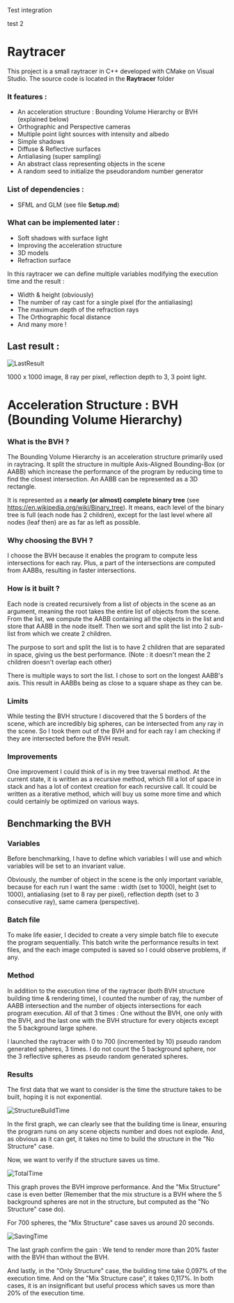 Test integration

test 2

# Raytracer

This project is a small raytracer in C++ developed with CMake on Visual Studio.
The source code is located in the **Raytracer** folder

### It features :

- An acceleration structure : Bounding Volume Hierarchy or BVH (explained below)
- Orthographic and Perspective cameras
- Multiple point light sources with intensity and albedo
- Simple shadows
- Diffuse & Reflective surfaces
- Antialiasing (super sampling)
- An abstract class representing objects in the scene
- A random seed to initialize the pseudorandom number generator

### List of dependencies : 

- SFML and GLM (see file **Setup.md**)

### What can be implemented later :

- Soft shadows with surface light
- Improving the acceleration structure
- 3D models
- Refraction surface

In this raytracer we can define multiple variables modifying the execution time and the result :

- Width & height (obviously)
- The number of ray cast for a single pixel (for the antialiasing)
- The maximum depth of the refraction rays
- The Orthographic focal distance
- And many more !



## Last result :

![LastResult](LastResult.png)

1000 x 1000 image, 8 ray per pixel, reflection depth to 3, 3 point light.

# Acceleration Structure : BVH (Bounding Volume Hierarchy)

### What is the BVH ?

The Bounding Volume Hierarchy is an acceleration structure primarily used in raytracing. It split the structure in multiple Axis-Aligned Bounding-Box (or AABB) which increase the performance of the program by reducing time to find the closest intersection. An AABB can be represented as a 3D rectangle.

It is represented as a **nearly (or almost) complete binary tree** (see https://en.wikipedia.org/wiki/Binary_tree). It means, each level of the binary tree is full (each node has 2 children), except for the last level where all nodes (leaf then) are as far as left as possible.

### Why choosing the BVH ?

I choose the BVH because it enables the program to compute less intersections for each ray. Plus, a part of the intersections are computed from AABBs, resulting in faster intersections.

### How is it built ?

Each node is created recursively from a list of objects in the scene as an argument, meaning the root takes the entire list of objects from the scene. From the list, we compute the AABB containing all the objects in the list and store that AABB in the node itself. Then we sort and split the list into 2 sub-list from which we create 2 children.

The purpose to sort and split the list is to have 2 children that are separated in space, giving us the best performance. (Note : it doesn't mean the 2 children doesn't overlap each other)

There is multiple ways to sort the list. I chose to sort on the longest AABB's axis. This result in AABBs being as close to a square shape as they can be.

### Limits

While testing the BVH structure I discovered that the 5 borders of the scene, which are incredibly big spheres, can be intersected from any ray in the scene. So I took them out of the BVH and for each ray I am checking if they are intersected before the BVH result.

### Improvements 

One improvement I could think of is in my tree traversal method. At the current state, it is written as a recursive method, which fill a lot of space in stack and has a lot of context creation for each recursive call. It could be written as a iterative method, which will buy us some more time and which could certainly be optimized on various ways.



## Benchmarking the BVH

### Variables

Before benchmarking, I have to define which variables I will use and which variables will be set to an invariant value.

Obviously, the number of object in the scene is the only important variable, because for each run I want the same : width (set to 1000), height (set to 1000), antialiasing (set to 8 ray per pixel), reflection depth (set to 3 consecutive ray), same camera (perspective).

### Batch file

To make life easier, I decided to create a very simple batch file to execute the program sequentially.
This batch write the performance results in text files, and the each image computed is saved so I could observe problems, if any.

### Method

In addition to the execution time of the raytracer (both BVH structure building time & rendering time), I counted the number of ray, the number of AABB intersection and the number of objects intersections for each program execution. All of that 3 times : One without the BVH, one only with the BVH, and the last one with the BVH structure for every objects except the 5 background large sphere.

I launched the raytracer with 0 to 700 (incremented by 10) pseudo random generated spheres, 3 times. I do not count the 5 background sphere, nor the 3 reflective spheres as pseudo random generated spheres.



### Results

The first data that we want to consider is the time the structure takes to be built, hoping it is not exponential.

![StructureBuildTime](Benchmark/StructureBuildTime.png)

In the first graph, we can clearly see that the building time is linear, ensuring the program runs on any scene objects number and does not explode. And, as obvious as it can get, it takes no time to build the structure in the "No Structure" case.

Now, we want to verify if the structure saves us time.

![TotalTime](Benchmark/TotalTime.png)

This graph proves the BVH improve performance. And the "Mix Structure" case is even better (Remember that the mix structure is a BVH where the 5 background spheres are not in the structure, but computed as the "No Structure" case do).

For 700 spheres, the "Mix Structure" case saves us around 20 seconds. 

![SavingTime](Benchmark/SavingTime.png)

The last graph confirm the gain : We tend to render more than 20% faster with the BVH than without the BVH.

And lastly, in the "Only Structure" case, the building time take 0,097% of the execution time. And on the "Mix Structure case", it takes 0,117%. In both cases, it is  an insignificant but useful process which saves us more than 20% of the execution time.



